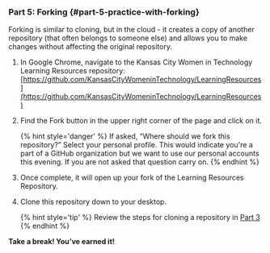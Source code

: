 ### Part 5: Forking {#part-5-practice-with-forking}

Forking is similar to cloning, but in the cloud - it creates a copy of another repository (that often belongs to someone else) and allows you to make changes without affecting the original repository.

1.  In Google Chrome, navigate to the Kansas City Women in Technology Learning Resources repository: [https://github.com/KansasCityWomeninTechnology/LearningResources](https://github.com/KansasCityWomeninTechnology/LearningResources) 

2.  Find the Fork button in the upper right corner of the page and click on it.

    {% hint style='danger' %}
If asked, “Where should we fork this repository?” Select your personal profile. This would indicate you're a part of a GitHub organization but we want to use our personal accounts this evening.  If you are not asked that question carry on.
    {% endhint %}

4.  Once complete, it will open up your fork of the Learning Resources Repository.

5.  Clone this repository down to your desktop. 

    {% hint style='tip' %}
Review the steps for cloning a repository in [Part 3](/class_exercises/part_3_cloning_your_local_repository.md)
    {% endhint %}



**Take a break! You’ve earned it!**